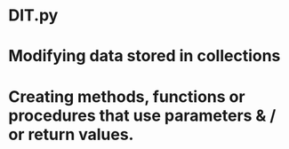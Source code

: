 # DIT.py
# Modifying data stored in collections
# Creating methods, functions or procedures that use parameters & / or return values.
